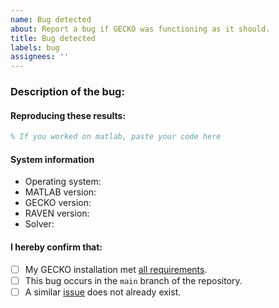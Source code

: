 ```yaml
---
name: Bug detected
about: Report a bug if GECKO was functioning as it should.
title: Bug detected
labels: bug
assignees: ''
---
```


### Description of the bug:
<!-- Try to be as clear as possible, e.g.
- Did a function fail?
- What is the exact error message, and other output that you got?
- What have you tried yourself to fix it? -->

#### Reproducing these results:
<!-- If applicable, please attach the problematic code. This
is very useful for us to replicate the problem you encountered. -->
```matlab
% If you worked on matlab, paste your code here
```

#### System information
<!-- Please report details of the system where you encountered the bug. -->
* Operating system: <!-- Windows/Mac/Linux; include version -->
* MATLAB version: <!-- E.g. 2022b -->
* GECKO version: <!-- Have you tried the latest GECKO version? -->
* RAVEN version: <!-- Output from checkInstallation -->
* Solver: <!-- Gurobi (include version) / glpk / cobra / etc. --> 

#### I hereby confirm that:
<!-- Replace [ ] with [X] to check the box:-->
- [ ] My GECKO installation met [all requirements](https://github.com/SysBioChalmers/GECKO#required-software).
- [ ] This bug occurs in the `main` branch of the repository.
- [ ] A similar [issue](https://github.com/SysBioChalmers/GECKO/issues) does not already exist.
